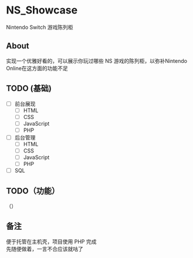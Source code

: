 # NS_Showcase
 Nintendo Switch 游戏陈列柜  
 
## About
 实现一个优雅好看的，可以展示你玩过哪些 NS 游戏的陈列柜，以弥补Nintendo Online在这方面的功能不足  
 
## TODO (基础)
 - [ ] 前台展现
   - [ ] HTML
   - [ ] CSS
   - [ ] JavaScript
   - [ ] PHP
 - [ ] 后台管理
   - [ ] HTML
   - [ ] CSS
   - [ ] JavaScript
   - [ ] PHP
 - [ ] SQL
 
## TODO（功能）
（）
 
## 备注 
 便于托管在主机壳，项目使用 PHP 完成  
 先随便做着，一言不合应该就咕了
